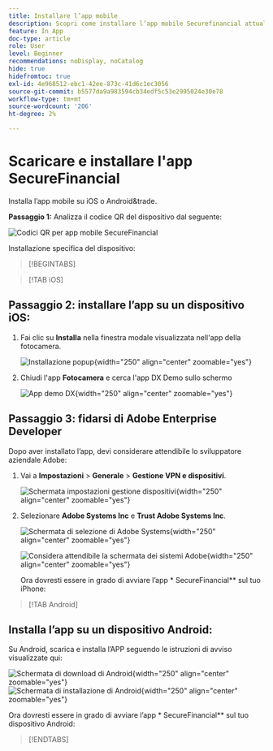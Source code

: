 ```yaml
---
title: Installare l’app mobile
description: Scopri come installare l’app mobile Securefinancial attualmente utilizzata nel Summit Lab L535.
feature: In App
doc-type: article
role: User
level: Beginner
recommendations: noDisplay, noCatalog
hide: true
hidefromtoc: true
exl-id: 4e968512-ebc1-42ee-873c-41d6c1ec3056
source-git-commit: b5577da9a983594cb34edf5c53e2995024e30e78
workflow-type: tm+mt
source-wordcount: '206'
ht-degree: 2%

---
```


# Scaricare e installare l&#39;app SecureFinancial

Installa l’app mobile su iOS o Android&amp;trade.

**Passaggio 1:** Analizza il codice QR del dispositivo dal seguente:

![Codici QR per app mobile SecureFinancial](/help/summit-lab-2024-lab-assets/assets/dx-demo-app-qr-codes.png)

Installazione specifica del dispositivo:

>[!BEGINTABS]

>[!TAB iOS]

## Passaggio 2: installare l’app su un dispositivo iOS:

1. Fai clic su **Installa** nella finestra modale visualizzata nell&#39;app della fotocamera.

   ![Installazione popup](/help/summit-lab-2024-lab-assets/assets/install_popup.png){width="250" align="center" zoomable="yes"}

2. Chiudi l&#39;app **Fotocamera** e cerca l&#39;app DX Demo sullo schermo

   ![App demo DX](/help/summit-lab-2024-lab-assets/assets/dx_demo_on_ios_screen.png){width="250" align="center" zoomable="yes"}


## Passaggio 3: fidarsi di Adobe Enterprise Developer

Dopo aver installato l’app, devi considerare attendibile lo sviluppatore aziendale Adobe:

1. Vai a **Impostazioni** > **Generale** > **Gestione VPN e dispositivi**.

   ![Schermata impostazioni gestione dispositivi](/help/summit-lab-2024/l820-lab-workbook/assets/1-2-2-device-management-screen.PNG "Schermata impostazioni gestione dispositivi"){width="250" align="center" zoomable="yes"}

1. Selezionare **Adobe Systems Inc** e **Trust Adobe Systems Inc**.

   ![Schermata di selezione di Adobe Systems](/help/summit-lab-2024/l820-lab-workbook/assets/1-2-3-adobe-systems.PNG "Schermata di selezione di Adobe Systems"){width="250" align="center" zoomable="yes"}
   <br>

   ![Considera attendibile la schermata dei sistemi Adobe](/help/summit-lab-2024/l820-lab-workbook/assets/1-2-4-trust-adobe.PNG){width="250" align="center" zoomable="yes"}

   Ora dovresti essere in grado di avviare l’app * SecureFinancial** sul tuo iPhone:


>[!TAB Android]

## Installa l’app su un dispositivo Android:

Su Android, scarica e installa l’APP seguendo le istruzioni di avviso visualizzate qui:

![Schermata di download di Android](/help/summit-lab-2024/l820-lab-workbook/assets/1-2-5-android-download.jpg "Schermata di download di Android"){width="250" align="center" zoomable="yes"}
<br>
![Schermata di installazione di Android](/help/summit-lab-2024/l820-lab-workbook/assets/1-2-6-android-installation.jpg){width="250" align="center" zoomable="yes"}

Ora dovresti essere in grado di avviare l’app * SecureFinancial** sul tuo dispositivo Android:

>[!ENDTABS]
